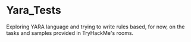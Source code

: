# Yara_Tests

Exploring YARA language and trying to write rules based, for now, on the tasks and samples provided in TryHackMe's rooms.
